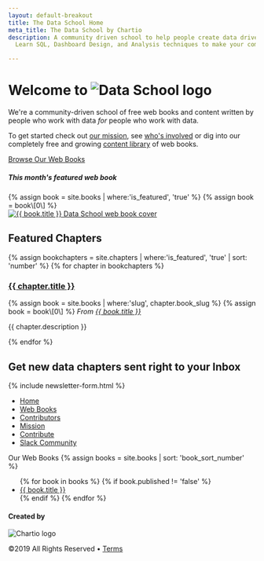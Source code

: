 ```yaml
---
layout: default-breakout
title: The Data School Home
meta_title: The Data School by Chartio
description: A community driven school to help people create data driven organizations.
  Learn SQL, Dashboard Design, and Analysis techniques to make your company informed.

---
```

<div class="home-hero">
<div class="container centered">
<div class="row">
<div class="col-sm-12 col-md-6 mt-4">
<h1 class="mega-title">Welcome to <img class="logo" src="/assets/images/chartio-data-school-logo.svg" alt="Data School logo"> </h1>
<p>We're a community-driven school of free web books and content written by people who work with data <em>for</em> people who work with data.</p>
<p>To get started check out <a href="/mission/">our mission</a>, see <a href="/people/" class="link-6">who's involved</a> or dig into our completely free and growing <a href="/books/">content library</a> of web books.</p>
<a href="/books/" class="btn btn-primary mt-3">Browse Our Web Books <i class="fas fa-arrow-right"></i></a>
</div>
<div class="col-sm-12 col-md-5 offset-md-1">
<div class="book-cover">
<h5 class="mt-3">This month's featured web book</h5>
{% assign book = site.books | where:'is_featured', 'true' %}
{% assign book = book\[0\] %}
<div class="smallbook">
<a href="{{ book.url }}" class="hover-link">
<img class="hover-img" src="{{ book.cover_image }}" alt="{{ book.title }} Data School web book cover" title="Read the {{ book.title }} web book">
</a>
</div>
</div>
</div>
</div>
</div>
</div>
<div class="container">
<div class="row">
<div class="col-sm">
<h2>Featured Chapters</h2>
</div>
</div>

{% assign bookchapters = site.chapters | where:'is_featured', 'true' | sort: 'number' %} <!-- maybe should be sorted by date updated? -->
{% for chapter in bookchapters %}
<div class="row mb-4">
<div class="col-sm-8 chapter-info">
<a href="{{ chapter.url }}"><h3>{{ chapter.title }} <i class="fas fa-arrow-right"></i></h3></a>
{% assign book = site.books | where:'slug', chapter.book_slug %}
{% assign book = book\[0\] %}
<em class="from-book">From <a href="{{ book.url }}">{{ book.title }}</a></em>
<p>{{ chapter.description }}</p>
</div>
<div class="col-sm-4">
<a href="{{ chapter.url }}" class="chapter-thumbnail-img" style="background-image: url('{{chapter.image}}');"></a>
</div>
</div>
{% endfor %}
<div class="row homepage-signup mt-5 mb-5">
<div class="col-sm centered">
<h2>Get new data chapters sent right to your Inbox</h2>
{% include newsletter-form.html %}
</div>
</div>
</div>
<div class="footer">
<div class="container">
<div class="row mt-4">
<div class="col">
<ul class="list-unstyled mb-0">
<li><a href="/">Home</a></li>
<li><a href="/books/">Web Books</a></li>
<li><a href="/people/">Contributors</a></li>
<li><a href="/mission/">Mission</a></li>
<li><a href="/contribute/">Contribute</a></li>
<li><a href="https://join.slack.com/t/thedataschool/shared_invite/enQtNjAyMTM1MTk1MzQ4LWY4YWI1YzBkOTAwZmQ4Y2Q4N2U4MWE1Njg3OWJhNmU2NGRiYTI0MDEzMmQ1MzllMTczMGFhMTEwZTBlYmQxYjY" target="_blank">Slack Community</a></li>
</ul>
</div>
<div class="col">
<span>Our Web Books</span>
{% assign books = site.books | sort: 'book_sort_number' %}
<ul class="list-unstyled mb-0">
{% for book in books %}
{% if book.published != 'false' %}
<li><a href="{{ book.url }}">{{ book.title }}</a></li>
{% endif %}
{% endfor %}
</ul>
</div>
</div>
<div class="row">
<div class="col centered">
<div class="footer-links">
<h4>Created by</h4>
<img src="/assets/images/chartio-logo-black-tbg.svg" alt="Chartio logo" class="height-3">
<p class="small-font">©2019 All Rights Reserved • <a href="https://chartio.com/about/legal/">Terms</a></p>
</div>
</div>
</div>
</div>
</div>
